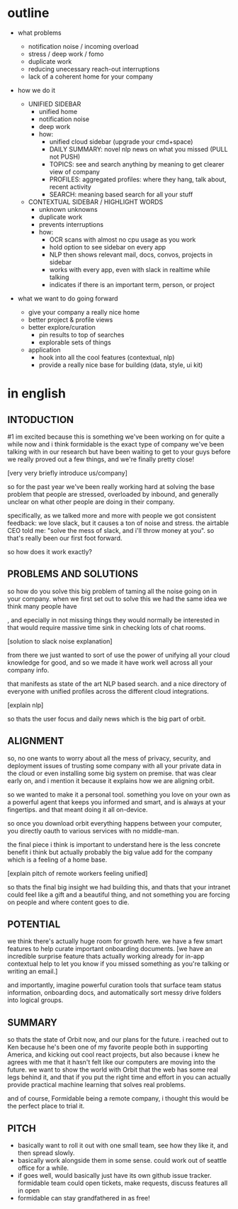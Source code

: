 # outline

* what problems

  * notification noise / incoming overload
  * stress / deep work / fomo
  * duplicate work
  * reducing unecessary reach-out interruptions
  * lack of a coherent home for your company

* how we do it

  * UNIFIED SIDEBAR
    * unified home
    * notification noise
    * deep work
    * how:
      * unified cloud sidebar (upgrade your cmd+space)
      * DAILY SUMMARY: novel nlp news on what you missed (PULL not PUSH)
      * TOPICS: see and search anything by meaning to get clearer view of company
      * PROFILES: aggregated profiles: where they hang, talk about, recent activity
      * SEARCH: meaning based search for all your stuff
  * CONTEXTUAL SIDEBAR / HIGHLIGHT WORDS
    * unknown unknowns
    * duplicate work
    * prevents interruptions
    * how:
      * OCR scans with almost no cpu usage as you work
      * hold option to see sidebar on every app
      * NLP then shows relevant mail, docs, convos, projects in sidebar
      * works with every app, even with slack in realtime while talking
      * indicates if there is an important term, person, or project

* what we want to do going forward

  * give your company a really nice home
  * better project & profile views
  * better explore/curation
    * pin results to top of searches
    * explorable sets of things
  * application
    * hook into all the cool features (contextual, nlp)
    * provide a really nice base for building (data, style, ui kit)

# in english

## INTODUCTION

#1 im excited because this is something we've been working on for quite a while now and i think formidable is the exact type of company we've been talking with in our research but have been waiting to get to your guys before we really proved out a few things, and we're finally pretty close!

[very very briefly introduce us/company]

so for the past year we've been really working hard at solving the base problem that people are stressed, overloaded by inbound, and generally unclear on what other people are doing in their company.

specifically, as we talked more and more with people we got consistent feedback: we love slack, but it causes a ton of noise and stress. the airtable CEO told me: "solve the mess of slack, and i'll throw money at you". so that's really been our first foot forward.

so how does it work exactly?

## PROBLEMS AND SOLUTIONS

so how do you solve this big problem of taming all the noise going on in your company. when we first set out to solve this we had the same idea we think many people have

, and epecially in not missing things they would normally be interested in that would require massive time sink in checking lots of chat rooms.

[solution to slack noise explanation]

from there we just wanted to sort of use the power of unifying all your cloud knowledge for good, and so we made it have work well across all your company info.

that manifests as state of the art NLP based search. and a nice directory of everyone with unified profiles across the different cloud integrations.

[explain nlp]

so thats the user focus and daily news which is the big part of orbit.

## ALIGNMENT

so, no one wants to worry about all the mess of privacy, security, and deployment issues of trusting some company with all your private data in the cloud or even installing some big system on premise. that was clear early on, and i mention it because it explains how we are aligning orbit.

so we wanted to make it a personal tool. something you love on your own as a powerful agent that keeps you informed and smart, and is always at your fingertips. and that meant doing it all on-device.

so once you download orbit everything happens between your computer, you directly oauth to various services with no middle-man.

the final piece i think is important to understand here is the less concrete benefit i think but actually probably the big value add for the company which is a feeling of a home base.

[explain pitch of remote workers feeling unified]

so thats the final big insight we had building this, and thats that your intranet could feel like a gift and a beautiful thing, and not something you are forcing on people and where content goes to die.

## POTENTIAL

we think there's actually huge room for growth here. we have a few smart features to help curate important onboarding documents. [we have an incredible surprise feature thats actually working already for in-app contextual help to let you know if you missed something as you're talking or writing an email.]

and importantly, imagine powerful curation tools that surface team status information, onboarding docs, and automatically sort messy drive folders into logical groups.

## SUMMARY

so thats the state of Orbit now, and our plans for the future. i reached out to Ken because he's been one of my favorite people both in supporting America, and kicking out cool react projects, but also because i knew he agrees with me that it hasn't felt like our computers are moving into the future. we want to show the world with Orbit that the web has some real legs behind it, and that if you put the right time and effort in you can actually provide practical machine learning that solves real problems.

and of course, Formidable being a remote company, i thought this would be the perfect place to trial it.

## PITCH

* basically want to roll it out with one small team, see how they like it, and then spread slowly.
* basically work alongside them in some sense. could work out of seattle office for a while.
* if goes well, would basically just have its own github issue tracker. formidable team could open tickets, make requests, discuss features all in open
* formidable can stay grandfathered in as free!
